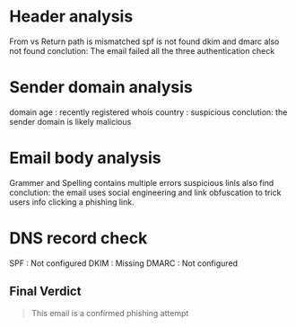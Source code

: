    # Header analysis 
   
  From vs Return path is mismatched
  spf is not found
  dkim and dmarc also not found
  conclution: The email failed all the three authentication check
  
  
  # Sender domain analysis
  
  domain age : recently registered
  whois country : suspicious
  conclution: the sender domain is likely malicious
  
  
  # Email body analysis
  
  Grammer and Spelling contains multiple errors
  suspicious linls also find
  conclution: the email uses social engineering and link obfuscation to trick users info clicking a phishing link.
  
  
  # DNS record check
   
  SPF : Not configured
  DKIM : Missing
  DMARC : Not configured
  
  
  
  ## Final Verdict 
  
   > This email is a confirmed phishing attempt
  
  
